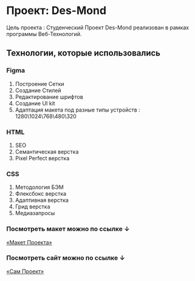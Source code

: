 # Проект: Des-Mond

Цель проекта : Студенческий Проект Des-Mond реализован в рамках программы Веб-Технологий.  

## Технологии, которые использовались

### Figma

1. Построение Сетки
2. Создание Стилей
3. Редактирование шрифтов
4. Создание UI kit
5. Адаптация макета под разные типы устройств : 1280\1024\768\480\320

### HTML

1. SEO
2. Семантическая верстка
3. Pixel Perfect верстка

### CSS

1. Методология БЭМ
2. Флексбокс верстка
3. Адаптивная верстка
4. Грид верстка
5. Медиазапросы

### Посмотреть макет можно по ссылке ↓

[«Макет Проекта»](https://www.figma.com/file/Ahf7RW7n8VIdb6OnIzzwBE/Des-Mond?node-id=0%3A1)


### Посмотреть сайт можно по ссылке ↓

[«Сам Проект»](https://drugoi222-coder.github.io/Des-Mond/)
